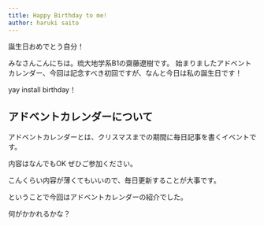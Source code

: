 ```yaml
---
title: Happy Birthday to me!
author: haruki saito
---
```


誕生日おめでとう自分！

みなさんこんにちは。琉大地学系B1の齋藤遼樹です。
始まりましたアドベントカレンダー、今回は記念すべき初回ですが、なんと今日は私の誕生日です！

yay install birthday！

## アドベントカレンダーについて

アドベントカレンダーとは、クリスマスまでの期間に毎日記事を書くイベントです。

内容はなんでもOK ぜひご参加ください。

こんくらい内容が薄くてもいいので、毎日更新することが大事です。

ということで今回はアドベントカレンダーの紹介でした。

何がかかれるかな？
